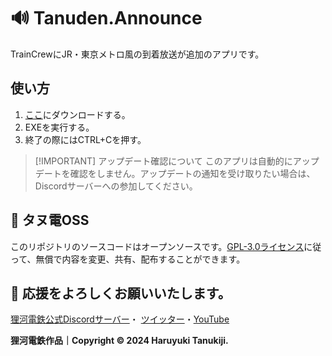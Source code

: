 # 🔊 Tanuden.Announce
TrainCrewにJR・東京メトロ風の到着放送が追加のアプリです。

## 使い方
1. [ここ](https://github.com/haruyukitanuki/Tanuden.Announce/releases)にダウンロードする。
2. EXEを実行する。
3. 終了の際にはCTRL+Cを押す。

> [!IMPORTANT] アップデート確認について
> このアプリは自動的にアップデートを確認をしません。アップデートの通知を受け取りたい場合は、Discordサーバーへの参加してください。

## 💾 タヌ電OSS
このリポジトリのソースコードはオープンソースです。[GPL-3.0ライセンス](https://github.com/haruyukitanuki/Tanuden.Announce)に従って、無償で内容を変更、共有、配布することができます。


## 💝 応援をよろしくお願いいたします。
[狸河電鉄公式Discordサーバー](https://discord.gg/WV2yRvYBN7)・
[ツイッター](https://twitter.com/haruyukitanuki)・[YouTube](https://youtube.com/@haruyukitanuki)

**狸河電鉄作品｜Copyright &copy; 2024 Haruyuki Tanukiji.**